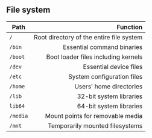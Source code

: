 ## File system
| Path        | Function |
| ------------- | -----:|
| `/`      | Root directory of the entire file system |
| `/bin` | Essential command binaries |
| `/boot` | Boot loader files including kernels |
| `/dev` | Essential device files |
| `/etc` | System configuration files |
|  `/home` | Users' home directories |
| `/lib` | 32-bit system libraries |
| `lib64` | 64-bit system libraries |
| `/media` | Mount points for removable media |
| `/mnt` | Temporarily mounted filesystems |
